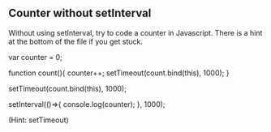 ## Counter without setInterval

Without using setInterval, try to code a counter in Javascript. There is a hint at the bottom of the file if you get stuck.

var counter = 0;

function count(){
counter++;
setTimeout(count.bind(this), 1000);
}

setTimeout(count.bind(this), 1000);

setInterval(()=>{
console.log(counter);
}, 1000);

(Hint: setTimeout)
